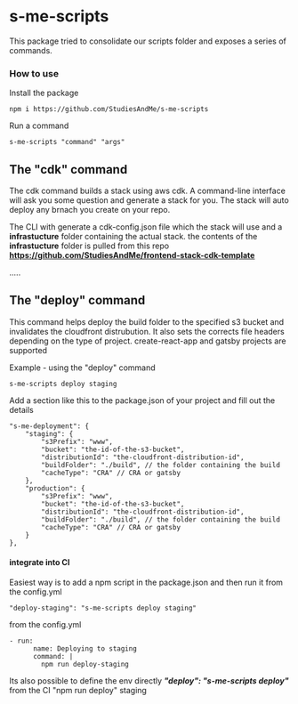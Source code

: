 # s-me-scripts

This package tried to consolidate our scripts folder and exposes a series of commands.


### How to use
Install the package
```
npm i https://github.com/StudiesAndMe/s-me-scripts
```

Run a command

```
s-me-scripts "command" "args"
```

## The "cdk" command

The cdk command builds a stack using aws cdk.
A command-line interface will ask you some question and generate a stack for you.
The stack will auto deploy any brnach you create on your repo.

The CLI with generate a cdk-config.json file which the stack will use and a **infrastucture**
folder containing the actual stack. the contents of the **infrastucture** folder is pulled from this repo **https://github.com/StudiesAndMe/frontend-stack-cdk-template**


.....


## The "deploy" command
This command helps deploy the build folder to the specified s3 bucket and invalidates the cloudfront distrubution.
It also sets the corrects file headers depending on the type of project. create-react-app and gatsby projects are supported  

Example - using the "deploy" command
```
s-me-scripts deploy staging
```

Add a section like this to the package.json of your project and fill out the details

```` 
"s-me-deployment": {
    "staging": {
        "s3Prefix": "www",
        "bucket": "the-id-of-the-s3-bucket",
        "distributionId": "the-cloudfront-distribution-id",
        "buildFolder": "./build", // the folder containing the build
        "cacheType": "CRA" // CRA or gatsby
    },
    "production": {
        "s3Prefix": "www",
        "bucket": "the-id-of-the-s3-bucket",
        "distributionId": "the-cloudfront-distribution-id",
        "buildFolder": "./build", // the folder containing the build
        "cacheType": "CRA" // CRA or gatsby
    }
},
````

#### integrate into CI

Easiest way is to add a npm script in the package.json and then run it from the config.yml

````
"deploy-staging": "s-me-scripts deploy staging"
````

from the config.yml
````
- run:
      name: Deploying to staging
      command: |
        npm run deploy-staging
````


Its also possible to define the env directly ***"deploy": "s-me-scripts deploy"*** from the CI "npm run deploy" staging     
